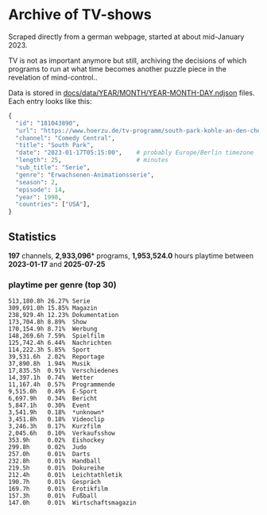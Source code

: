 # Archive of TV-shows

Scraped directly from a german webpage, started at about mid-January 2023.

TV is not as important anymore but still, archiving the decisions of which programs to run at what time
becomes another puzzle piece in the revelation of mind-control.. 

Data is stored in [docs/data/YEAR/MONTH/YEAR-MONTH-DAY.ndjson](docs/data/) files. 
Each entry looks like this:

```python
{
  "id": "181043890", 
  "url": "https://www.hoerzu.de/tv-programm/south-park-kohle-an-den-chefkoch/bid_181043890/", 
  "channel": "Comedy Central", 
  "title": "South Park", 
  "date": "2023-01-17T05:15:00",    # probably Europe/Berlin timezone 
  "length": 25,                     # minutes 
  "sub_title": "Serie", 
  "genre": "Erwachsenen-Animationsserie", 
  "season": 2, 
  "episode": 14, 
  "year": 1998, 
  "countries": ["USA"],
}
```

## Statistics

**197** channels, **2,933,096*** programs, **1,953,524.0** hours playtime between **2023-01-17** and **2025-07-25**


### playtime per genre (top 30)

    513,180.8h 26.27% Serie
    309,691.0h 15.85% Magazin
    238,929.4h 12.23% Dokumentation
    173,704.8h 8.89%  Show
    170,154.9h 8.71%  Werbung
    148,269.6h 7.59%  Spielfilm
    125,742.4h 6.44%  Nachrichten
    114,222.3h 5.85%  Sport
    39,531.6h  2.02%  Reportage
    37,890.8h  1.94%  Musik
    17,835.5h  0.91%  Verschiedenes
    14,397.1h  0.74%  Wetter
    11,167.4h  0.57%  Programmende
    9,515.0h   0.49%  E-Sport
    6,697.9h   0.34%  Bericht
    5,847.1h   0.30%  Event
    3,541.9h   0.18%  *unknown*
    3,451.8h   0.18%  Videoclip
    3,246.3h   0.17%  Kurzfilm
    2,045.6h   0.10%  Verkaufsshow
    353.9h     0.02%  Eishockey
    299.8h     0.02%  Judo
    257.0h     0.01%  Darts
    232.8h     0.01%  Handball
    219.5h     0.01%  Dokureihe
    212.4h     0.01%  Leichtathletik
    190.7h     0.01%  Gespräch
    169.7h     0.01%  Erotikfilm
    157.3h     0.01%  Fußball
    147.0h     0.01%  Wirtschaftsmagazin
